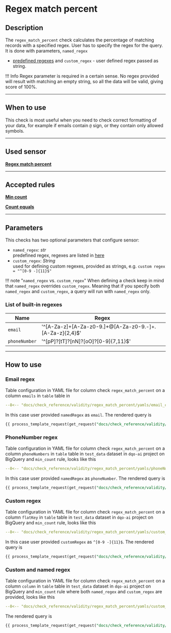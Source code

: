 # Regex match percent

## Description
The `regex_match_percent` check calculates the percentage of matching records with a specified regex.
User has to specify the regex for the query. It is done with parameters, `named_regex` 
- [predefined regexes](regex_match_percent.md#list-of-built-in-regexes)
and `custom_regex` - user defined regex passed as string.

!!! Info
    Regex parameter is required in a certain sense. No regex provided will result with matching an empty string, so all
    the data will be valid, giving score of 100%.
___

## When to use
This check is most useful when you need to check correct formatting of your data, for example if emails contain `@` 
sign, or they contain only allowed symbols.

___

## Used sensor

[__Regex match percent__](../../../sensor_reference/validity/regex_match_percent/regex_match_percent.md)
___

## Accepted rules
[__Min count__](../../../rule_reference/comparison/min_count.md)

[__Count equals__](../../../rule_reference/comparison/count_equals.md)
___

## Parameters
This checks has two optional parameters that configure sensor:

- `named_regex`: _str_
  <br/>predefined regex, regexes are listed in [here]() 
- `custom_regex`: _String_
  <br/>used for defining custom regexes, provided as strings, e.g. `custom regex = "^[0-9 -]{11}$"`

!!! note "`named_regex` vs. `custom_regex`"
    When defining a check keep in mind that `named_regex` overrides `custom_regex`. Meaning that if you specify both
    `named_regex` and `custom_regex`, a query will run with `named_regex` only.
### List of built-in regexes

| Name          | Regex                                                    |
|---------------|----------------------------------------------------------|
| `email`       | '^[A-Za-z]+[A-Za-z0-9.]+@[A-Za-z0-9.-]+\.[A-Za-z]{2,4}$' |
| `phoneNumber` | '^[pP]?[tT]?[nN]?[oO]?[0-9]{7,11}$'                      |


___

## How to use

### Email regex
Table configuration in YAML file for column check `regex_match_percent` on a column `emails` in `table` table in
```yaml hl_lines="16-28" linenums="1"
--8<-- "docs/check_reference/validity/regex_match_percent/yamls/email_configuration.yaml"
```
In this case user provided `namedRegex` as `email`.
The rendered query is
```SQL linenums="1"
{{ process_template_request(get_request("docs/check_reference/validity/regex_match_percent/requests/email_configuration.json")) }}
```

### PhoneNumber regex
Table configuration in YAML file for column check `regex_match_percent` on a column `phoneNumbers` in `table` table in
`test_data` dataset in `dqo-ai` project on BigQuery and `min_count` rule, looks like this
```yaml hl_lines="16-28" linenums="1"
--8<-- "docs/check_reference/validity/regex_match_percent/yamls/phoneNumber_configuration.yaml"
```
In this case user provided `namedRegex` as `phoneNumber`.
The rendered query is
```SQL linenums="1"
{{ process_template_request(get_request("docs/check_reference/validity/regex_match_percent/requests/phoneNumber_configuration.json")) }}
```

### Custom regex
Table configuration in YAML file for column check `regex_match_percent` on a column `flatKey` in `table` table in
`test_data` dataset in `dqo-ai` project on BigQuery and `min_count` rule, looks like this
```yaml hl_lines="16-28" linenums="1"
--8<-- "docs/check_reference/validity/regex_match_percent/yamls/custom_configuration.yaml"
```
In this case user provided `customRegex` as `^[0-9 -]{11}$`.
The rendered query is
```SQL linenums="1"
{{ process_template_request(get_request("docs/check_reference/validity/regex_match_percent/requests/custom_configuration.json")) }}
```

### Custom and named regex
Table configuration in YAML file for column check `regex_match_percent` on a column `column` in `table` table in
`test_data` dataset in `dqo-ai` project on BigQuery and `min_count` rule where both `named_regex` and `custom_regex` are
provided, looks like this

```yaml hl_lines="16-29" linenums="1"
--8<-- "docs/check_reference/validity/regex_match_percent/yamls/custom_and_named_params.yaml"
```
The rendered query is
```SQL linenums="1"
{{ process_template_request(get_request("docs/check_reference/validity/regex_match_percent/requests/custom_and_named_params.json")) }}
```